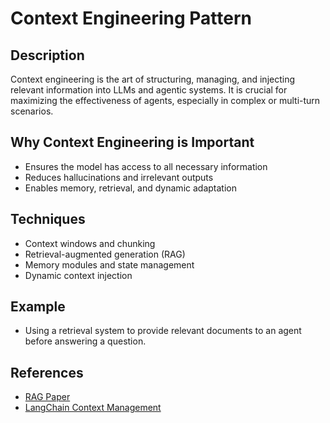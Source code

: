 # Context Engineering Pattern

## Description
Context engineering is the art of structuring, managing, and injecting relevant information into LLMs and agentic systems. It is crucial for maximizing the effectiveness of agents, especially in complex or multi-turn scenarios.

## Why Context Engineering is Important
- Ensures the model has access to all necessary information
- Reduces hallucinations and irrelevant outputs
- Enables memory, retrieval, and dynamic adaptation

## Techniques
- Context windows and chunking
- Retrieval-augmented generation (RAG)
- Memory modules and state management
- Dynamic context injection

## Example
- Using a retrieval system to provide relevant documents to an agent before answering a question.

## References
- [RAG Paper](https://arxiv.org/abs/2005.11401)
- [LangChain Context Management](https://python.langchain.com/docs/modules/context)
